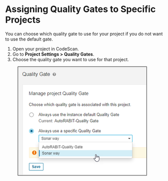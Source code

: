 # Assigning Quality Gates to Specific Projects

You can choose which quality gate to use for your project if you do not want to use the default gate.

1. Open your project in CodeScan.
2. Go to **Project Settings > Quality Gates**.
3. Choose the quality gate you want to use for that project.

<figure><img src="../../../.gitbook/assets/image (67) (1) (1).png" alt=""><figcaption></figcaption></figure>
